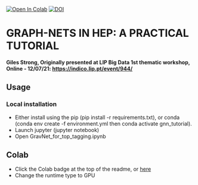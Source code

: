 [![Open In Colab](https://colab.research.google.com/assets/colab-badge.svg)](https://colab.research.google.com/github/GilesStrong/workshop_LIP_GNN/blob/main/GravNet_for_top_tagging.ipynb)
[![DOI](https://zenodo.org/badge/384403032.svg)](https://zenodo.org/badge/latestdoi/384403032)

# GRAPH-NETS IN HEP: A PRACTICAL TUTORIAL

**Giles Strong, Originally presented at LIP Big Data 1st thematic workshop, Online - 12/07/21: https://indico.lip.pt/event/944/**

## Usage

### Local installation

- Either install using the pip (pip install -r requirements.txt), or conda (conda env create -f environment.yml then conda activate gnn_tutorial).
- Launch jupyter (jupyter notebook)
- Open GravNet_for_top_tagging.ipynb


## Colab

- Click the Colab badge at the top of the readme, or [here](https://colab.research.google.com/github/GilesStrong/workshop_LIP_GNN/blob/main/GravNet_for_top_tagging.ipynb)
- Change the runtime type to GPU
